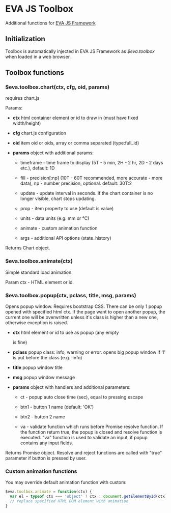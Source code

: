 # EVA JS Toolbox

Additional functions for [EVA JS
Framework](https://www.npmjs.com/package/@eva-ics/framework)

## Initialization

Toolbox is automatically injected in EVA JS Framework as *$eva.toolbox* when
loaded in a web browser.

## Toolbox functions

### $eva.toolbox.chart(ctx, cfg, oid, params)

requires chart.js

Params:

* **ctx** html container element or id to draw in (must have fixed
            width/height)
* **cfg** chart.js configuration
* **oid** item oid or oids, array or comma separated (type:full_id)
* **params** object with additional params:

  * timeframe - time frame to display (5T - 5 min, 2H - 2 hr, 2D
                - 2 days etc.), default: 1D

  * fill - precision[:np] (10T - 60T recommended, more accurate -
          more data), np - number precision, optional. default: 30T:2
  * update - update interval in seconds. If the chart container is no longer
            visible, chart stops updating.

  * prop - item property to use (default is value)

  * units - data units (e.g. mm or °C)

  * animate - custom animation function

  * args - additional API options (state_history)

Returns Chart object.

### $eva.toolbox.animate(ctx)

Simple standard load animation.

Param ctx - HTML element or id.

### $eva.toolbox.popup(ctx, pclass, title, msg, params)

Opens popup window. Requires bootstrap CSS. There can be only 1 popup opened
with specified html ctx. If the page want to open another popup, the current
one will be overwritten unless it's class is higher than a new one, otherwise
exception is raised.

* **ctx** html element or id to use as popup (any empty <div /> is fine)

* **pclass** popup class: info, warning or error. opens big popup window
             if '!' is put before the class (e.g. !info)

* **title** popup window title

* **msg** popup window message

* **params** object with handlers and additional parameters:

  * ct - popup auto close time (sec), equal to pressing escape

  * btn1 - button 1 name (default: 'OK')

  * btn2 - button 2 name

  * va - validate function which runs before Promise resolve
        function. If the function return true, the popup is closed and
        resolve function is executed. "va" function is used to validate an
        input, if popup contains any input fields.

Returns Promise object. Resolve and reject functions are called with "true"
parameter if button is pressed by user.

### Custom animation functions

You may override default animation function with custom:

```javascript
$eva.toolbox.animate = function(ctx) {
  var el = typeof ctx === 'object' ? ctx : document.getElementById(ctx);
  // replace specified HTML DOM element with animation
}
```
